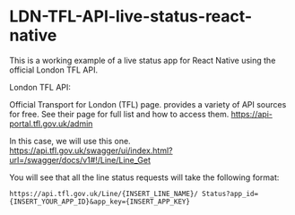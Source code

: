 # LDN-TFL-API-live-status-react-native
This is a working example of a live status app for React Native using the official London TFL API. 

London TFL API: 

Official Transport for London (TFL) page. provides a variety of API sources for free. 
See their page for full list and how to access them. 
https://api-portal.tfl.gov.uk/admin

In this case, we will use this one. 
https://api.tfl.gov.uk/swagger/ui/index.html?url=/swagger/docs/v1#!/Line/Line_Get

You will see that all the line status requests will take the following format: 

````
https://api.tfl.gov.uk/Line/{INSERT_LINE_NAME}/ Status?app_id={INSERT_YOUR_APP_ID}&app_key={INSERT_APP_KEY}
````


